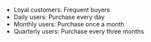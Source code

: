 - Loyal customers: Frequent buyers
- Daily users: Purchase every day
- Monthly users: Purchase once a month
- Quarterly users: Purchase every three months
